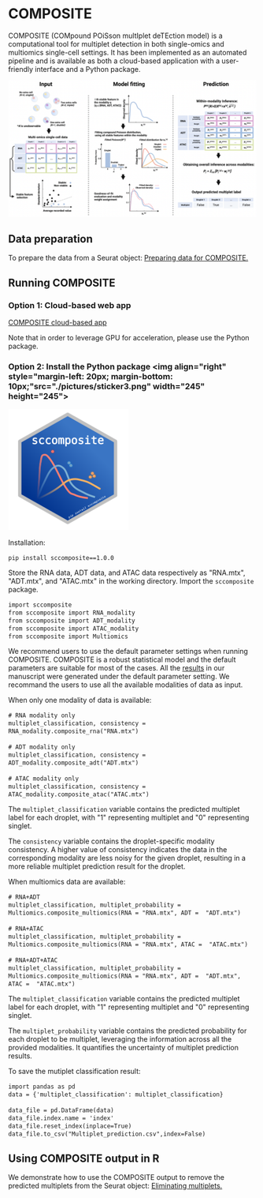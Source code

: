 # COMPOSITE

COMPOSITE (COMpound POiSson multIplet deTEction model) is a computational tool for multiplet detection in both single-omics and multiomics single-cell settings.
It has been implemented as an automated pipeline and is available as both a cloud-based application with a user-friendly interface and a Python package.


![Overview of the COMPOSITE model](./pictures/overview.png)


## Data preparation
To prepare the data from a Seurat object: [Preparing data for COMPOSITE.](https://htmlpreview.github.io/?https://github.com/CHPGenetics/COMPOSITE/blob/main/composite_data_preparation.html)

## Running COMPOSITE


### Option 1: Cloud-based web app

[COMPOSITE cloud-based app](https://ondemand.htc.crc.pitt.edu/rnode/htc-1024-n0.crc.pitt.edu/28614/?)

Note that in order to leverage GPU for acceleration, please use the Python package.


### Option 2: Install the Python package <img align="right" style="margin-left: 20px; margin-bottom: 10px;"src="./pictures/sticker3.png" width="245" height="245">

<img src="./pictures/sticker3.png" width="245" height="245">



Installation:
```
pip install sccomposite==1.0.0
```
Store the RNA data, ADT data, and ATAC data respectively as "RNA.mtx", "ADT.mtx", and "ATAC.mtx" in the working directory. Import the `sccomposite` package.

```
import sccomposite
from sccomposite import RNA_modality
from sccomposite import ADT_modality
from sccomposite import ATAC_modality
from sccomposite import Multiomics
```
We recommend users to use the default parameter settings when running COMPOSITE. COMPOSITE is a robust statistical model and the default parameters are suitable for most of the cases.  All the [results](https://github.com/CHPGenetics/COMPOSITE/tree/main/experiments/description) in our manuscript were generated under the default parameter setting. We recommand the users to use all the available modalities of data as input.

When only one modality of data is available:

```
# RNA modality only
multiplet_classification, consistency = RNA_modality.composite_rna("RNA.mtx")

# ADT modality only
multiplet_classification, consistency = ADT_modality.composite_adt("ADT.mtx")

# ATAC modality only
multiplet_classification, consistency = ATAC_modality.composite_atac("ATAC.mtx")
```
The `multiplet_classification` variable contains the predicted multiplet label for each droplet, with "1" representing multiplet and "0" representing singlet.

The `consistency` variable contains the droplet-specific modality consistency. A higher value of consistency indicates the data in the corresponding modality are less noisy for the given droplet, resulting in a more reliable multiplet prediction result for the droplet.

When multiomics data are available:
```
# RNA+ADT
multiplet_classification, multiplet_probability = Multiomics.composite_multiomics(RNA = "RNA.mtx", ADT =  "ADT.mtx")

# RNA+ATAC
multiplet_classification, multiplet_probability = Multiomics.composite_multiomics(RNA = "RNA.mtx", ATAC =  "ATAC.mtx")

# RNA+ADT+ATAC
multiplet_classification, multiplet_probability = Multiomics.composite_multiomics(RNA = "RNA.mtx", ADT =  "ADT.mtx", ATAC =  "ATAC.mtx")
```
The `multiplet_classification` variable contains the predicted multiplet label for each droplet, with "1" representing multiplet and "0" representing singlet.

The `multiplet_probability` variable contains the predicted probability for each droplet to be multiplet, leveraging the information across all the provided modalities. It quantifies the uncertainty of multiplet prediction results.

To save the mutiplet classification result: 

```
import pandas as pd
data = {'multiplet_classification': multiplet_classification}

data_file = pd.DataFrame(data)
data_file.index.name = 'index'
data_file.reset_index(inplace=True)
data_file.to_csv("Multiplet_prediction.csv",index=False)
```
## Using COMPOSITE output in R

We demonstrate how to use the COMPOSITE output to remove the predicted multiplets from the Seurat object: [Eliminating multiplets.](https://htmlpreview.github.io/?https://github.com/CHPGenetics/COMPOSITE/blob/main/downstream.html)
